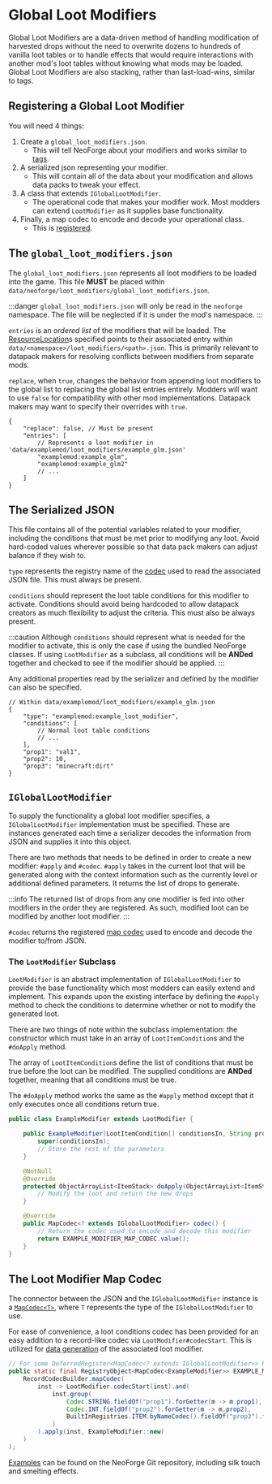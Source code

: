 # Global Loot Modifiers

Global Loot Modifiers are a data-driven method of handling modification of harvested drops without the need to overwrite dozens to hundreds of vanilla loot tables or to handle effects that would require interactions with another mod's loot tables without knowing what mods may be loaded. Global Loot Modifiers are also stacking, rather than last-load-wins, similar to tags.

## Registering a Global Loot Modifier

You will need 4 things:

1. Create a `global_loot_modifiers.json`.
    - This will tell NeoForge about your modifiers and works similar to [tags].
2. A serialized json representing your modifier.
    - This will contain all of the data about your modification and allows data packs to tweak your effect.
3. A class that extends `IGlobalLootModifier`.
    - The operational code that makes your modifier work. Most modders can extend `LootModifier` as it supplies base functionality.
4. Finally, a map codec to encode and decode your operational class.
    - This is [registered].

## The `global_loot_modifiers.json`

The `global_loot_modifiers.json` represents all loot modifiers to be loaded into the game. This file **MUST** be placed within `data/neoforge/loot_modifiers/global_loot_modifiers.json`.

:::danger
`global_loot_modifiers.json` will only be read in the `neoforge` namespace. The file will be neglected if it is under the mod's namespace.
:::

`entries` is an *ordered list* of the modifiers that will be loaded. The [ResourceLocation][resloc]s specified points to their associated entry within `data/<namespace>/loot_modifiers/<path>.json`. This is primarily relevant to datapack makers for resolving conflicts between modifiers from separate mods.

`replace`, when `true`, changes the behavior from appending loot modifiers to the global list to replacing the global list entries entirely. Modders will want to use `false` for compatibility with other mod implementations. Datapack makers may want to specify their overrides with `true`.

```json5
{
    "replace": false, // Must be present
    "entries": [
        // Represents a loot modifier in 'data/examplemod/loot_modifiers/example_glm.json'
        "examplemod:example_glm",
        "examplemod:example_glm2"
        // ...
    ]
}
```

## The Serialized JSON

This file contains all of the potential variables related to your modifier, including the conditions that must be met prior to modifying any loot. Avoid hard-coded values wherever possible so that data pack makers can adjust balance if they wish to.

`type` represents the registry name of the [codec] used to read the associated JSON file. This must always be present.

`conditions` should represent the loot table conditions for this modifier to activate. Conditions should avoid being hardcoded to allow datapack creators as much flexibility to adjust the criteria. This must also be always present.

:::caution
Although `conditions` should represent what is needed for the modifier to activate, this is only the case if using the bundled NeoForge classes. If using `LootModifier` as a subclass, all conditions will be **ANDed** together and checked to see if the modifier should be applied.
:::

Any additional properties read by the serializer and defined by the modifier can also be specified.

```json5
// Within data/examplemod/loot_modifiers/example_glm.json
{
    "type": "examplemod:example_loot_modifier",
    "conditions": [
        // Normal loot table conditions
        // ...
    ],
    "prop1": "val1",
    "prop2": 10,
    "prop3": "minecraft:dirt"
}
```

## `IGlobalLootModifier`

To supply the functionality a global loot modifier specifies, a `IGlobalLootModifier` implementation must be specified. These are instances generated each time a serializer decodes the information from JSON and supplies it into this object.

There are two methods that needs to be defined in order to create a new modifier: `#apply` and `#codec`. `#apply` takes in the current loot that will be generated along with the context information such as the currently level or additional defined parameters. It returns the list of drops to generate.

:::info
The returned list of drops from any one modifier is fed into other modifiers in the order they are registered. As such, modified loot can be modified by another loot modifier.
:::

`#codec` returns the registered [map codec][codec] used to encode and decode the modifier to/from JSON.

### The `LootModifier` Subclass

`LootModifier` is an abstract implementation of `IGlobalLootModifier` to provide the base functionality which most modders can easily extend and implement. This expands upon the existing interface by defining the `#apply` method to check the conditions to determine whether or not to modify the generated loot.

There are two things of note within the subclass implementation: the constructor which must take in an array of `LootItemCondition`s and the `#doApply` method.

The array of `LootItemCondition`s define the list of conditions that must be true before the loot can be modified. The supplied conditions are **ANDed** together, meaning that all conditions must be true.

The `#doApply` method works the same as the `#apply` method except that it only executes once all conditions return true.

```java
public class ExampleModifier extends LootModifier {

    public ExampleModifier(LootItemCondition[] conditionsIn, String prop1, int prop2, Item prop3) {
        super(conditionsIn);
        // Store the rest of the parameters
    }

    @NotNull
    @Override
    protected ObjectArrayList<ItemStack> doApply(ObjectArrayList<ItemStack> generatedLoot, LootContext context) {
        // Modify the loot and return the new drops
    }

    @Override
    public MapCodec<? extends IGlobalLootModifier> codec() {
        // Return the codec used to encode and decode this modifier
        return EXAMPLE_MODIFIER_MAP_CODEC.value();
    }
}
```

## The Loot Modifier Map Codec

The connector between the JSON and the `IGlobalLootModifier` instance is a [`MapCodec<T>`][codecdef], where `T` represents the type of the `IGlobalLootModifier` to use.

For ease of convenience, a loot conditions codec has been provided for an easy addition to a record-like codec via `LootModifier#codecStart`. This is utilized for [data generation][datagen] of the associated loot modifier.

```java
// For some DeferredRegister<MapCodec<? extends IGlobalLootModifier>> REGISTRAR
public static final RegistryObject<MapCodec<ExampleModifier>> EXAMPLE_MODIFIER_MAP_CODEC = REGISTRAR.register("example_codec", () ->
    RecordCodecBuilder.mapCodec(
        inst -> LootModifier.codecStart(inst).and(
            inst.group(
                Codec.STRING.fieldOf("prop1").forGetter(m -> m.prop1),
                Codec.INT.fieldOf("prop2").forGetter(m -> m.prop2),
                BuiltInRegistries.ITEM.byNameCodec().fieldOf("prop3").forGetter(m -> m.prop3)
            )
        ).apply(inst, ExampleModifier::new)
    )
);
```

[Examples][examples] can be found on the NeoForge Git repository, including silk touch and smelting effects.

[tags]: ./tags.md
[resloc]: ../../misc/resourcelocation.md
[codec]: #the-loot-modifier-map-codec
[registered]: ../../concepts/registries.md#methods-for-registering
[codecdef]: ../../datastorage/codecs.md
[datagen]: ../../datagen/glm.md
[examples]: https://github.com/neoforged/NeoForge/blob/1.21.x/tests/src/main/java/net/neoforged/neoforge/debug/loot/GlobalLootModifiersTest.java
